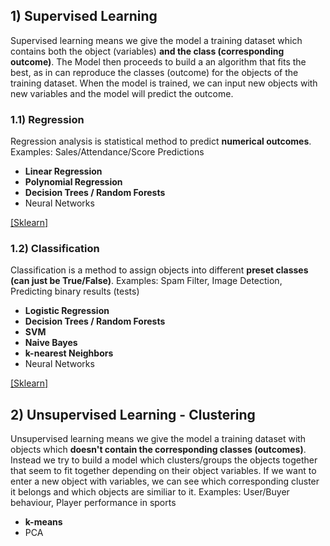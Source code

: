 ## 1) Supervised Learning
Supervised learning means we give the model a training dataset which contains both the object (variables) __and the class (corresponding outcome)__. The Model then proceeds to build a an algorithm that fits the best, as in can reproduce the classes (outcome) for the objects of the training dataset. When the model is trained, we can input new objects with new variables and the model will predict the outcome.

### 1.1) Regression
Regression analysis is statistical method to predict __numerical outcomes__. Examples: Sales/Attendance/Score Predictions

* __Linear Regression__
* __Polynomial Regression__
* __Decision Trees / Random Forests__
* Neural Networks

[[Sklearn]](https://github.com/sebastian-sl/Basics/blob/main/01%20DATA%20SCIENCE/ML/SKLEARN/1_1_Supervised_Regression.ipynb)

### 1.2) Classification
Classification is a method to assign objects into different __preset classes (can just be True/False)__. Examples: Spam Filter, Image Detection, Predicting binary results (tests)

* __Logistic Regression__
* __Decision Trees / Random Forests__
* __SVM__
* __Naive Bayes__
* __k-nearest Neighbors__
* Neural Networks

[[Sklearn]](https://github.com/sebastian-sl/Basics/blob/main/01%20DATA%20SCIENCE/ML/SKLEARN/1_2_Supervised_Classification.ipynb)

## 2) Unsupervised Learning - Clustering
Unsupervised learning means we give the model a training dataset with objects which __doesn't contain the corresponding classes (outcomes)__. Instead we try to build a model which clusters/groups the objects together that seem to fit together depending on their object variables. If we want to enter a new object with variables, we can see which corresponding cluster it belongs and which objects are similiar to it. Examples: User/Buyer behaviour, Player performance in sports

* __k-means__
* PCA
